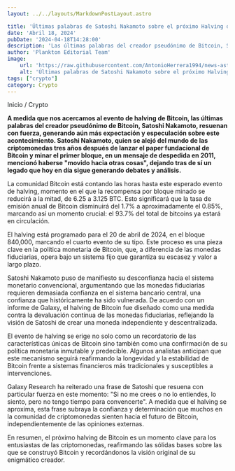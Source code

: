 ```yaml
---
layout: ../../layouts/MarkdownPostLayout.astro

title: 'Últimas palabras de Satoshi Nakamoto sobre el próximo Halving de Bitcoin'
date: 'Abril 18, 2024'
pubDate: '2024-04-18T14:28:00'
description: 'Las últimas palabras del creador pseudónimo de Bitcoin, Satoshi Nakamoto, resuenan con fuerza, generando aún más expectación y especulación.'
author: 'Plankton Editorial Team'
image:
    url: 'https://raw.githubusercontent.com/AntonioHerrera1994/news-astro/master/src/assets/crypto/crypto83.webp'
    alt: 'Últimas palabras de Satoshi Nakamoto sobre el próximo Halving de Bitcoin'
tags: ["crypto"]
category: Crypto
---
```


<span><a href="/" style="text-decoration:none;color:#0F1416">Inicio</a> / <a href="/crypto" style="text-decoration:none;color:#0F1416">Crypto</a></span>


<p style="font-weight: bold;">A medida que nos acercamos al evento de halving de Bitcoin, las últimas palabras del creador pseudónimo de Bitcoin, Satoshi Nakamoto, resuenan con fuerza, generando aún más expectación y especulación sobre este acontecimiento. Satoshi Nakamoto, quien se alejó del mundo de las criptomonedas tres años después de lanzar el paper fundacional de Bitcoin y minar el primer bloque, en un mensaje de despedida en 2011, mencionó haberse "movido hacia otras cosas", dejando tras de sí un legado que hoy en día sigue generando debates y análisis.</p>

La comunidad Bitcoin está contando las horas hasta este esperado evento de halving, momento en el que la recompensa por bloque minado se reducirá a la mitad, de 6.25 a 3.125 BTC. Esto significará que la tasa de emisión anual de Bitcoin disminuirá del 1.7% a aproximadamente el 0.85%, marcando así un momento crucial: el 93.7% del total de bitcoins ya estará en circulación.

El halving está programado para el 20 de abril de 2024, en el bloque 840,000, marcando el cuarto evento de su tipo. Este proceso es una pieza clave en la política monetaria de Bitcoin, que, a diferencia de las monedas fiduciarias, opera bajo un sistema fijo que garantiza su escasez y valor a largo plazo.

Satoshi Nakamoto puso de manifiesto su desconfianza hacia el sistema monetario convencional, argumentando que las monedas fiduciarias requieren demasiada confianza en el sistema bancario central, una confianza que históricamente ha sido vulnerada. De acuerdo con un informe de Galaxy, el halving de Bitcoin fue diseñado como una medida contra la devaluación continua de las monedas fiduciarias, reflejando la visión de Satoshi de crear una moneda independiente y descentralizada.

El evento de halving se erige no solo como un recordatorio de las características únicas de Bitcoin sino también como una confirmación de su política monetaria inmutable y predecible. Algunos analistas anticipan que este mecanismo seguirá reafirmando la longevidad y la estabilidad de Bitcoin frente a sistemas financieros más tradicionales y susceptibles a intervenciones.

Galaxy Research ha reiterado una frase de Satoshi que resuena con particular fuerza en este momento: "Si no me crees o no lo entiendes, lo siento, pero no tengo tiempo para convencerte". A medida que el halving se aproxima, esta frase subraya la confianza y determinación que muchos en la comunidad de criptomonedas sienten hacia el futuro de Bitcoin, independientemente de las opiniones externas.

En resumen, el próximo halving de Bitcoin es un momento clave para los entusiastas de las criptomonedas, reafirmando las sólidas bases sobre las que se construyó Bitcoin y recordándonos la visión original de su enigmático creador.
